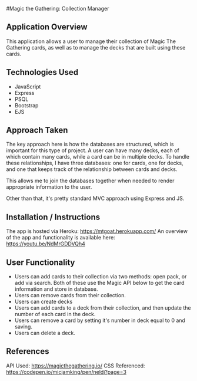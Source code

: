 #Magic the Gathering: Collection Manager

## Application Overview
This application allows a user to manage their collection of Magic The Gathering cards, as well as to manage the decks that are built using these cards.  

## Technologies Used
- JavaScript
- Express
- PSQL
- Bootstrap
- EJS

## Approach Taken
The key approach here is how the databases are structured, which is important for this type of project.  A user can have many decks, each of which contain many cards, while a card can be in multiple decks.  To handle these relationships, I have three databases: one for cards, one for decks, and one that keeps track of the relationship between cards and decks.  

This allows me to join the databases together when needed to render appropriate information to the user.

Other than that, it's pretty standard MVC approach using Express and JS.

## Installation / Instructions
The app is hosted via Heroku: https://mtgoat.herokuapp.com/
An overview of the app and functionality is available here: https://youtu.be/NdMrGDDVQh4

## User Functionality
- Users can add cards to their collection via two methods: open pack, or add via search.  Both of these use the Magic API below to get the card information and store in database.
- Users can remove cards from their collection.
- Users can create decks
- Users can add cards to a deck from their collection, and then update the number of each card in the deck.
- Users can remove a card by setting it's number in deck equal to 0 and saving.
- Users can delete a deck.

## References
API Used: https://magicthegathering.io/
CSS Referenced: https://codepen.io/micjamking/pen/neldj?page=3

